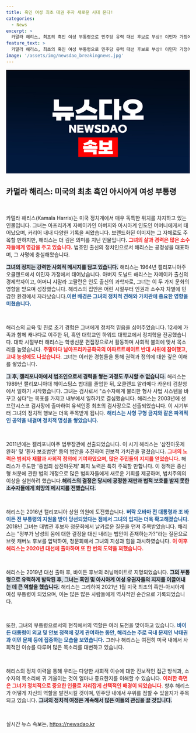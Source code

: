 ```yaml
---
title: 흑인 여성 최초 대권 주자 새로운 시대 온다!
categories:
  - News
excerpt: >
  카말라 해리스, 최초의 흑인 여성 부통령으로 민주당 유력 대선 후보로 부상! 이민자 가정에서 태어나 법조계에서 커리어를 쌓은 그녀의 파란만장한 정치 여정과 현재의 고군분투를 들여다본다.
feature_text: >
  카말라 해리스, 최초의 흑인 여성 부통령으로 민주당 유력 대선 후보로 부상! 이민자 가정에서 태어나 법조계에서 커리어를 쌓은 그녀의 파란만장한 정치 여정과 현재의 고군분투를 들여다본다.
image: '/assets/img/newsdao_breakingnews.jpg'
---
```


<p><img src="/assets/img/newsdao_breakingnews.jpg" alt="implanttips 속보" /></p>

<h2 data-ke-size="size26">카멀라 해리스: 미국의 최초 흑인 아시아계 여성 부통령</h2>

<p data-ke-size="size16">&nbsp;</p>

<p>카멀라 해리스(Kamala Harris)는 미국 정치계에서 매우 독특한 위치를 차지하고 있는 인물입니다. 그녀는 아프리카계 자메이카인 아버지와 아시아계 인도인 어머니에게서 태어났으며, 커리어 내내 다양한 기록을 써왔습니다. 브랜드화된 이미지는 그 자체로도 주목할 만하지만, 해리스는 더 깊은 의미를 지닌 인물입니다. <b><span style="color: #ee2323;">그녀의 삶과 경력은 많은 소수자들에게 영감을 주고 있습니다.</span></b> 법조인 출신의 정치인으로서 해리스는 공정성을 대표하며, 그 사명에 충실해왔습니다. </p>

<p><b><span style="background-color: #21538527;">그녀의 정치는 강력한 사회적 메시지를 담고 있습니다.</span></b> 해리스는 1964년 캘리포니아주 오클랜드에서 이민자 가정에서 태어났습니다. 아버지 도널드 해리스는 자메이카 출신의 경제학자이고, 어머니 샤말라 고팔란은 인도 출신의 과학자로, 그녀는 이 두 가지 문화의 영향을 받으며 성장했습니다. 해리스의 집안은 어린 시절부터 인권과 소수자 차별에 민감한 환경에서 자라났습니다.<b><span style="color: #1a5490;">이런 배경은 그녀의 정치적 견해와 가치관에 중요한 영향을 미쳤습니다.</span></b></p>

<p data-ke-size="size16">&nbsp;</p>

<p>해리스의 교육 및 진로 초기 경험은 그녀에게 정치적 믿음을 심어주었습니다. 12세에 가족과 함께 캐나다로 이주한 뒤, 흑인 대학교인 하워드 대학교에서 정치학을 전공했습니다. 대학 시절부터 해리스는 학생신문 편집장으로서 활동하며 사회적 불의에 맞서 목소리를 높였습니다. <b><span style="color: #ee2323;">주말마다 남아프리카공화국의 아파르트헤이트 반대 시위에 참여했고, 교내 농성에도 나섰습니다.</span></b> 그녀는 이러한 경험들을 통해 권력과 정의에 대한 깊은 이해를 쌓았습니다. </p>

<p><b><span style="background-color: #21538527;">그 후, 캘리포니아에서 법조인으로서 경력을 쌓는 과정도 무시할 수 없습니다.</span></b> 해리스는 1989년 캘리포니아대 헤이스팅스 법대를 졸업한 뒤, 오클랜드 알라메다 카운티 검찰청에서 일하기 시작했습니다. 그녀는 검사로서 "소수자에게 불리한 형사 사법 시스템을 바꾸고 싶다"는 목표를 가지고 내부에서 일하기로 결심했습니다. 해리스는 2003년에 샌프란시스코 검사장에 출마하여 유색인종 최초의 검사장으로 선출되었습니다. 이 시기부터 그녀의 정치적 행보는 더욱 주목받게 됩니다. <b><span style="color: #1a5490;">해리스는 사형 구형 금지와 같은 파격적인 공약을 내걸며 정치적 명성을 쌓았습니다.</span></b></p>

<p data-ke-size="size16">&nbsp;</p>

<p>2011년에는 캘리포니아주 법무장관에 선출되었습니다. 이 시기 해리스는 '삼진아웃제 완화' 및 '환자 보호법안' 등의 법안을 추진하여 진보적 가치관을 펼쳤습니다. <b><span style="color: #ee2323;">그녀의 노력은 범죄자 재활과 사회적 정의에 기여하였으며, 많은 주민들의 지지를 얻었습니다.</span></b> 해리스가 주도한 '중범죄 삼진아웃제' 폐지 노력은 특히 주목할 만합니다. 이 정책은 종신형 처분에 관한 법의 개정으로 많은 범죄자들에게 새로운 기회를 제공하며, 법치주의의 이상을 실현하려 했습니다.<b><span style="background-color: #21538527;">해리스의 결정은 당시에 공정한 재판과 법적 보호를 받지 못한 소수자들에게 희망의 메시지를 전했습니다.</span></b></p>

<p data-ke-size="size16">&nbsp;</p>

<p>해리스는 2016년 캘리포니아 상원 의원에 도전했습니다. <b><span style="color: #1a5490;">버락 오바마 전 대통령과 조 바이든 전 부통령의 지원을 받아 당선되었다는 점에서 그녀의 입지는 더욱 확고해졌습니다.</span></b> 2018년 그녀는 대법관 후보자 청문회에서 날카로운 질문을 던져 주목받았습니다. 해리스는 "정부가 남성의 몸에 대한 결정을 대신 내리는 법안이 존재하는가?"라는 질문으로 브렛 캐버노 후보를 압박하여, 청문회에서 그녀의 지성과 힘을 과시하였습니다. <b><span style="color: #ee2323;">이 이후 해리스는 2020년 대선에 출마하며 또 한 번의 도약을 꾀했습니다.</span></b></p>

<p data-ke-size="size16">&nbsp;</p>

<p>해리스는 2019년 대선 출마 후, 바이든 후보의 러닝메이트로 지명되었습니다. <b><span style="background-color: #21538527;">그의 부통령으로 유력하게 발탁된 후, 그녀는 흑인 및 아시아계 여성 유권자들의 지지를 이끌어내는 데 큰 역할을 했습니다.</span></b> 해리스는 그리하여 2021년 1월 미국 최초의 흑인-아시아계 여성 부통령이 되었으며, 이는 많은 많은 사람들에게 역사적인 순간으로 기록되었습니다. </p>

<p data-ke-size="size16">&nbsp;</p>

<p>또한, 그녀의 부통령으로서의 현직에서의 역할은 여러 도전을 맞이하고 있습니다. <b><span style="color: #1a5490;">바이든 대통령이 외교 및 안보 정책에 깊게 관여하는 동안, 해리스는 주로 국내 문제인 낙태권과 이민 문제 등에 집중하는 모습을 보였습니다.</span></b> 그러나 해리스는 여전히 미국 내에서 사회적인 이슈를 다루며 많은 목소리를 대변하고 있습니다. </p>

<p data-ke-size="size16">&nbsp;</p>

<p>해리스의 정치 이력을 통해 우리는 다양한 사회적 이슈에 대한 진보적인 접근 방식과, 소수자의 목소리에 귀 기울이는 것이 얼마나 중요한지를 이해할 수 있습니다. <b><span style="color: #ee2323;">이러한 측면은 그녀가 정치적으로 중요한 인물로 자리잡게 선택적인 배경이 되었습니다.</span></b> 향후 해리스가 어떻게 자신의 역할을 발전시킬 것이며, 민주당 내에서 우위를 점할 수 있을지가 주목되고 있습니다. <b><span style="background-color: #21538527;">그녀의 정치적 여정은 계속해서 많은 이들의 관심을 끌 것입니다.</span></b> </p>

<p data-ke-size="size16">&nbsp;</p>
실시간 뉴스 속보는, <a href="https://newsdao.kr" rel="dofollow">https://newsdao.kr</a>


